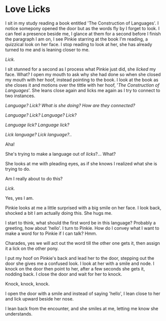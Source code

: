 # Love Licks

I sit in my study reading a book entitled 'The Construction of Languages'. I notice somepony opened the door but as the words fly by I forget to look. I can feel a presence beside me, I glance at them for a second before I finish the paragraph I am on, I see Pinkie starring at the book I'm reading, a quizzical look on her face. I stop reading to look at her, she has already turned to me and is leaning closer to me.

*Lick.*

I sit stunned for a second as I process what Pinkie just did, she *licked* my face. What? I open my mouth to ask why she had done so when she closed my mouth with her hoof, instead pointing to the book. I look at the book as she closes it and motions over the tittle with her hoof, '*The Construction of Languages*'. She leans close again and licks me again as I try to connect to two instances.

*Language? Lick? What is she doing? How are they connected?*

*Language? Lick? Language? Lick?*

*Language lick? Language lick?*

*Lick language? Lick language?..*

Aha!

She's trying to make a language out of *licks*?… What?

She looks at me with pleading eyes, as if she knows I realized what she is trying to do.

Am I really about to do this?

*Lick.*

Yes, yes I am.

Pinkie looks at me a little surprised with a big smile on her face. I look back, shocked a bit I am actually doing this. She hugs me.

I start to think, what should the first word be in this language? Probably a greeting, how about 'hello'. I turn to Pinkie. How do I convey what I want to make a word for to Pinkie if I can talk? Hmm.

Charades, yes we will act out the word till the other one gets it, then assign it a lick on the other pony.

I put my hoof on Pinkie's back and lead her to the door, stepping out the door she gives me a confused look. I look at her with a smile and node. I knock on the door then point to her, after a few seconds she gets it, nodding back. I close the door and wait for her to knock.

Knock, knock, knock.

I open the door with a smile and instead of saying 'hello', I lean close to her and lick upward beside her nose.

I lean back from the encounter, and she smiles at me, letting me know she understands.

